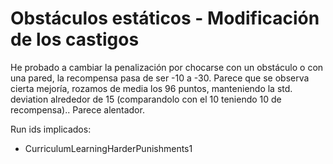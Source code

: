 # Obstáculos estáticos - Modificación de los castigos

He probado a cambiar la penalización por chocarse con un obstáculo o con una pared, la recompensa pasa de ser -10 a -30. Parece que se observa cierta mejoría, rozamos de media los 96 puntos, manteniendo la std. deviation alrededor de 15 (comparandolo con el 10 teniendo 10 de recompensa).. Parece alentador.

Run ids implicados:

- CurriculumLearningHarderPunishments1